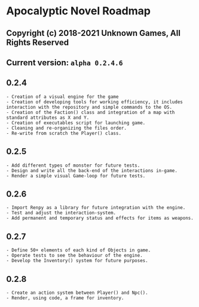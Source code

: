 # Apocalyptic Novel Roadmap

## Copyright (c) 2018-2021 Unknown Games, All Rights Reserved

## Current version: `alpha 0.2.4.6`

## 0.2.4

    - Creation of a visual engine for the game
    - Creation of developing tools for working efficiency, it includes interaction with the repository and simple commands to the OS.
    - Creation of the Faction() class and integration of a map with standard attributes as X and Y.
    - Creation of executables script for launching game.
    - Cleaning and re-organizing the files order.
    - Re-write from scratch the Player() class.

## 0.2.5

    - Add different types of monster for future tests.
    - Design and write all the back-end of the interactions in-game.
    - Render a simple visual Game-loop for future tests.

## 0.2.6

    - Import Renpy as a library for future integration with the engine.
    - Test and adjust the interaction-system.
    - Add permanent and temporary status and effects for items as weapons.

## 0.2.7

    - Define 50+ elements of each kind of Objects in game.
    - Operate tests to see the behaviour of the engine.
    - Develop the Inventory() system for future purposes.

## 0.2.8

    - Create an action system between Player() and Npc().
    - Render, using code, a frame for inventory.
